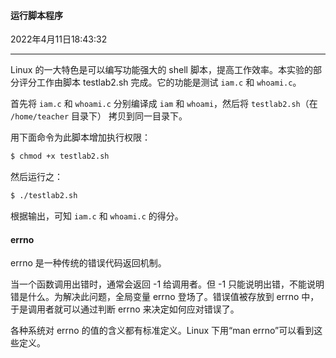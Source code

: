 #### 运行脚本程序

2022年4月11日18:43:32

---

Linux 的一大特色是可以编写功能强大的 shell 脚本，提高工作效率。本实验的部分评分工作由脚本 testlab2.sh 完成。它的功能是测试 `iam.c` 和 `whoami.c`。

首先将 `iam.c` 和 `whoami.c` 分别编译成 `iam` 和 `whoami`，然后将 `testlab2.sh`（在 `/home/teacher` 目录下） 拷贝到同一目录下。

用下面命令为此脚本增加执行权限：

```bash
$ chmod +x testlab2.sh
```

然后运行之：

```bash
$ ./testlab2.sh
```

根据输出，可知 `iam.c` 和 `whoami.c` 的得分。

#### errno

errno 是一种传统的错误代码返回机制。

当一个函数调用出错时，通常会返回 -1 给调用者。但 -1 只能说明出错，不能说明错是什么。为解决此问题，全局变量 errno 登场了。错误值被存放到 errno 中，于是调用者就可以通过判断 errno 来决定如何应对错误了。

各种系统对 errno 的值的含义都有标准定义。Linux 下用“man errno”可以看到这些定义。